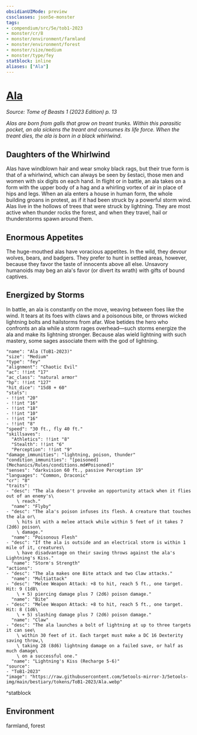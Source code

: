 ```yaml
---
obsidianUIMode: preview
cssclasses: json5e-monster
tags:
- compendium/src/5e/tob1-2023
- monster/cr/8
- monster/environment/farmland
- monster/environment/forest
- monster/size/medium
- monster/type/fey
statblock: inline
aliases: ["Ala"]
---
```

# [Ala](Mechanics\bestiary\fey/ala-tob1-2023.md)
*Source: Tome of Beasts 1 (2023 Edition) p. 13*  

*Alas are born from galls that grow on treant trunks. Within this parasitic pocket, an ala sickens the treant and consumes its life force. When the treant dies, the ala is born in a black whirlwind*.

## Daughters of the Whirlwind

Alas have windblown hair and wear smoky black rags, but their true form is that of a whirlwind, which can always be seen by šestaci, those men and women with six digits on each hand. In flight or in battle, an ala takes on a form with the upper body of a hag and a whirling vortex of air in place of hips and legs. When an ala enters a house in human form, the whole building groans in protest, as if it had been struck by a powerful storm wind. Alas live in the hollows of trees that were struck by lightning. They are most active when thunder rocks the forest, and when they travel, hail or thunderstorms spawn around them.

## Enormous Appetites

The huge-mouthed alas have voracious appetites. In the wild, they devour wolves, bears, and badgers. They prefer to hunt in settled areas, however, because they favor the taste of innocents above all else. Unsavory humanoids may beg an ala's favor (or divert its wrath) with gifts of bound captives.

## Energized by Storms

In battle, an ala is constantly on the move, weaving between foes like the wind. It tears at its foes with claws and a poisonous bite, or throws wicked lightning bolts and hailstorms from afar. Woe betides the hero who confronts an ala while a storm rages overhead—such storms energize the ala and make its lightning stronger. Because alas wield lightning with such mastery, some sages associate them with the god of lightning.

```statblock
"name": "Ala (ToB1-2023)"
"size": "Medium"
"type": "fey"
"alignment": "Chaotic Evil"
"ac": !!int "17"
"ac_class": "natural armor"
"hp": !!int "127"
"hit_dice": "15d8 + 60"
"stats":
- !!int "20"
- !!int "16"
- !!int "18"
- !!int "10"
- !!int "16"
- !!int "8"
"speed": "30 ft., fly 40 ft."
"skillsaves":
  "Athletics": !!int "8"
  "Stealth": !!int "6"
  "Perception": !!int "9"
"damage_immunities": "lightning, poison, thunder"
"condition_immunities": "[poisoned](Mechanics/Rules/conditions.md#Poisoned)"
"senses": "darkvision 60 ft., passive Perception 19"
"languages": "Common, Draconic"
"cr": "8"
"traits":
- "desc": "The ala doesn't provoke an opportunity attack when it flies out of an enemy's\
    \ reach."
  "name": "Flyby"
- "desc": "The ala's poison infuses its flesh. A creature that touches the ala or\
    \ hits it with a melee attack while within 5 feet of it takes 7 (2d6) poison\
    \ damage."
  "name": "Poisonous Flesh"
- "desc": "If the ala is outside and an electrical storm is within 1 mile of it, creatures\
    \ have disadvantage on their saving throws against the ala's Lightning's Kiss."
  "name": "Storm's Strength"
"actions":
- "desc": "The ala makes one Bite attack and two Claw attacks."
  "name": "Multiattack"
- "desc": "Melee Weapon Attack: +8 to hit, reach 5 ft., one target. Hit: 9 (1d8\
    \ + 5) piercing damage plus 7 (2d6) poison damage."
  "name": "Bite"
- "desc": "Melee Weapon Attack: +8 to hit, reach 5 ft., one target. Hit: 8 (1d6\
    \ + 5) slashing damage plus 7 (2d6) poison damage."
  "name": "Claw"
- "desc": "The ala launches a bolt of lightning at up to three targets it can see\
    \ within 30 feet of it. Each target must make a DC 16 Dexterity saving throw,\
    \ taking 28 (8d6) lightning damage on a failed save, or half as much damage\
    \ on a successful one."
  "name": "Lightning's Kiss (Recharge 5-6)"
"source":
- "ToB1-2023"
"image": "https://raw.githubusercontent.com/5etools-mirror-3/5etools-img/main/bestiary/tokens/ToB1-2023/Ala.webp"
```
^statblock

## Environment

farmland, forest